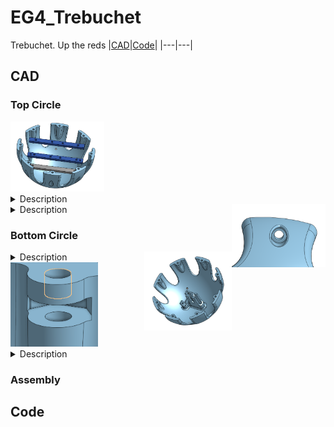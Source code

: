 # EG4_Trebuchet
Trebuchet. Up the reds
|[CAD](https://github.com/omckenn37/EG4_Trebuchet/blob/main/README.md#cad)|[Code](https://github.com/omckenn37/EG4_Trebuchet/blob/main/README.md#code)|
|---|---|
## CAD
### Top Circle
<img src="media/TopCircle.png" width="150">
<details>
<summary>Description</summary>
This is the top half of the sphere when assembling. This will contain the pieces that supports the raspberry pi, altimeter, and gyro/accelerometer. The three rectangular prisms are pieces we converted to laser cut peices so we can try to save as much material as we can. All those pieces will be held in place by standoffs and at the bottom screwed in directly into the sphere structure.
</details>


<img align="right" src="media/ScrewSlot.png" width="150">
<details>
<summary>Description</summary>
This displays the slot that the screw will insert in and go threw to the other half of the sphere and screw the together. This is drilled into the sphere so there is nothing perturding from the spherical shape.
</details>

### Bottom Circle
<img align="right" src="media/BottomCircle.png" width="140">
                                                                                                             
<details>
<summary>Description</summary>
This is the bottom half of the sphere when assembling. This will contain the battery and power booster. The bottom ovalish extruded piece is what will hold the battery it has been made to match the shape with a bit of padding. The piece to the side of that is the holder of the power booster it has been made so it is at an angle so it saves space by optimizing on the curved shape of a sphere.  
</details>

<img src="media/NutSlot.png" width="140">
<details>
<summary>Description</summary>
This is a aspect that is ingrained inside along the capsule walls it pertrudes off to form an shape that will direct the screw into a gap where we can slide the nut into. And screw the capsule together. 
</details>




### Assembly

## Code

